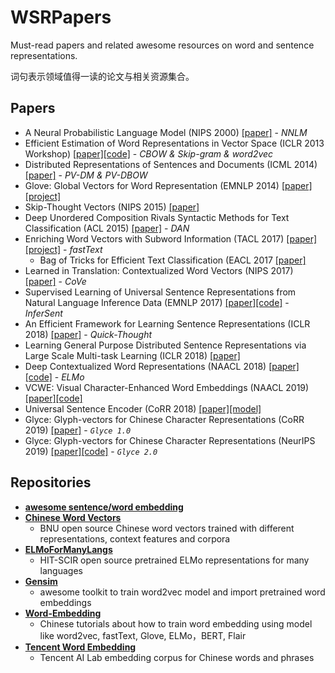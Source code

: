 # WSRPapers
Must-read papers and related awesome resources on word and sentence representations.

词句表示领域值得一读的论文与相关资源集合。

## Papers
- A Neural Probabilistic Language Model (NIPS 2000) [[paper]](http://papers.nips.cc/paper/1839-a-neural-probabilistic-language-model) - *NNLM*
- Efficient Estimation of Word Representations in Vector Space (ICLR 2013 Workshop) [[paper]](https://arxiv.org/abs/1301.3781)[[code]](https://github.com/dav/word2vec) - *CBOW & Skip-gram & word2vec*
- Distributed Representations of Sentences and Documents (ICML 2014) [[paper]](http://proceedings.mlr.press/v32/le14.html) - *PV-DM & PV-DBOW*
- Glove: Global Vectors for Word Representation (EMNLP 2014) [[paper]](https://www.aclweb.org/anthology/D14-1162/)[[project]](https://nlp.stanford.edu/projects/glove/)
- Skip-Thought Vectors (NIPS 2015) [[paper]](http://papers.nips.cc/paper/5950-skip-thought-vectors)
- Deep Unordered Composition Rivals Syntactic Methods for Text Classification (ACL 2015) [[paper]](https://www.aclweb.org/anthology/P15-1162/) - *DAN*
- Enriching Word Vectors with Subword Information (TACL 2017) [[paper]](https://transacl.org/ojs/index.php/tacl/article/view/999/231)[[project]](https://fasttext.cc) - *fastText*
  - Bag of Tricks for Efficient Text Classification (EACL 2017 [[paper]](https://www.aclweb.org/anthology/E17-2068/)
- Learned in Translation: Contextualized Word Vectors (NIPS 2017) [[paper]](https://arxiv.org/abs/1708.00107) - *CoVe*
- Supervised Learning of Universal Sentence Representations from Natural Language Inference Data (EMNLP 2017) [[paper]](https://www.aclweb.org/anthology/D17-1070/)[[code]](https://github.com/facebookresearch/InferSent) - *InferSent*
- An Efficient Framework for Learning Sentence Representations (ICLR 2018) [[paper]](https://openreview.net/forum?id=rJvJXZb0W) - *Quick-Thought*
- Learning General Purpose Distributed Sentence Representations via Large Scale Multi-task Learning (ICLR 2018) [[paper]](https://openreview.net/forum?id=B18WgG-CZ)
- Deep Contextualized Word Representations (NAACL 2018) [[paper]](https://www.aclweb.org/anthology/N18-1202/)[[code]](https://allennlp.org/elmo) - *ELMo*
- VCWE: Visual Character-Enhanced Word Embeddings (NAACL 2019) [[paper]](https://www.aclweb.org/anthology/N19-1277/)[[code]](https://github.com/HSLCY/VCWE)
- Universal Sentence Encoder (CoRR 2018) [[paper]](https://arxiv.org/abs/1803.11175)[[model]](https://tfhub.dev/google/universal-sentence-encoder/2)
- Glyce: Glyph-vectors for Chinese Character Representations (CoRR 2019) [[paper]](https://arxiv.org/pdf/1901.10125v1.pdf) - *`Glyce 1.0`*
- Glyce: Glyph-vectors for Chinese Character Representations (NeurIPS 2019) [[paper]](https://arxiv.org/pdf/1901.10125.pdf)[[code]](https://github.com/ShannonAI/glyce)  - *`Glyce 2.0`*

## Repositories
- [**awesome sentence/word embedding**](https://github.com/Separius/awesome-sentence-embedding)
- [**Chinese Word Vectors**](https://github.com/Embedding/Chinese-Word-Vectors)
  - BNU open source Chinese word vectors trained with different representations, context features and corpora
- [**ELMoForManyLangs**](https://github.com/HIT-SCIR/ELMoForManyLangs)
  - HIT-SCIR open source pretrained ELMo representations for many languages
- [**Gensim**](https://radimrehurek.com/gensim/)
  - awesome toolkit to train word2vec model and import pretrained word embeddings
- [**Word-Embedding**](https://github.com/zlsdu/Word-Embedding)
  - Chinese tutorials about how to train word embedding using model like word2vec, fastText, Glove, ELMo，BERT, Flair
- [**Tencent Word Embedding**](https://ai.tencent.com/ailab/nlp/embedding.html)
  - Tencent AI Lab embedding corpus for Chinese words and phrases

